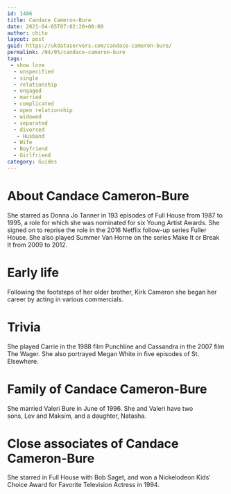 ```yaml
---
id: 1486
title: Candace Cameron-Bure
date: 2021-04-05T07:02:20+00:00
author: chito
layout: post
guid: https://ukdataservers.com/candace-cameron-bure/
permalink: /04/05/candace-cameron-bure
tags:
 - show love
  - unspecified
  - single
  - relationship
  - engaged
  - married
  - complicated
  - open relationship
  - widowed
  - separated
  - divorced
   - Husband
  - Wife
  - Boyfriend
  - Girlfriend
category: Guides
---
```




  
  
#  About Candace Cameron-Bure
                  
                  
                  
She starred as Donna Jo Tanner in 193 episodes of Full House from 1987 to 1995, a role for which she was nominated for six Young Artist Awards. She signed on to reprise the role in the 2016 Netflix follow-up series Fuller House. She also played Summer Van Horne on the series Make It or Break It from 2009 to 2012.
                  
                
                
                
# Early life
                  
                  
                  
Following the footsteps of her older brother, Kirk Cameron she began her career by acting in various commercials. 
                  
                
                
                
# Trivia
                  
                  
                  
She played Carrie in the 1988 film Punchline and Cassandra in the 2007 film The Wager. She also portrayed Megan White in five episodes of St. Elsewhere. 
                  
                
                
                
# Family of Candace Cameron-Bure
                  
                  
                  
She married Valeri Bure in June of 1996. She and Valeri have two sons, Lev and Maksim, and a daughter, Natasha. 
                  
                
                
                
# Close associates of Candace Cameron-Bure
                  
                  
                  
She starred in Full House with Bob Saget, and won a Nickelodeon Kids&#8217; Choice Award for Favorite Television Actress in 1994.
                  
                
              
            
          
          
          
    
    
  
